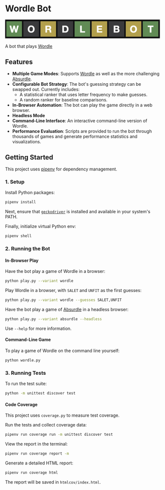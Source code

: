 # Wordle Bot

![](https://github.com/jbordoe/wordle-bot/blob/main/docs/wordlebot_50.png?raw=true)

A bot that plays [Wordle](https://www.powerlanguage.co.uk/wordle/)

## Features

*   **Multiple Game Modes**: Supports [Wordle](https://www.powerlanguage.co.uk/wordle/) as well as the more challenging [Absurdle](https://qntm.org/wordle).
*   **Configurable Bot Strategy**: The bot's guessing strategy can be swapped out. Currently includes:
    *   A statistical ranker that uses letter frequency to make guesses.
    *   A random ranker for baseline comparisons.
*   **In-Browser Automation**: The bot can play the game directly in a web browser.
*   **Headless Mode**
*   **Command-Line Interface**: An interactive command-line version of Wordle.
*   **Performance Evaluation**: Scripts are provided to run the bot through thousands of games and generate performance statistics and visualizations.

## Getting Started

This project uses [pipenv](https://pipenv.pypa.io/en/latest/) for dependency management.

### 1. Setup

Install Python packages:

```bash
pipenv install
```

Next, ensure that [`geckodriver`](https://github.com/mozilla/geckodriver) is installed and available in your system's PATH.

Finally, initialize virtual Python env:

```bash
pipenv shell
```

### 2. Running the Bot

#### In-Browser Play

Have the bot play a game of Wordle in a browser:
```bash
python play.py --variant wordle
```

Play Wordle in a browser, with `SALET` and `UNFIT` as the first guesses:
```bash
python play.py --variant wordle --guesses SALET,UNFIT
```

Have the bot play a game of [Absurdle](https://qntm.org/wordle) in a headless browser:
```bash
python play.py --variant absurdle --headless
```

Use `--help` for more information.

#### Command-Line Game

To play a game of Wordle on the command line yourself:
```bash
python wordle.py
```

### 3. Running Tests

To run the test suite:
```bash
python -m unittest discover test
```

#### Code Coverage

This project uses `coverage.py` to measure test coverage.

Run the tests and collect coverage data:
```bash
pipenv run coverage run -m unittest discover test
```

View the report in the terminal:
```bash
pipenv run coverage report -m
```

Generate a detailed HTML report:
```bash
pipenv run coverage html
```
The report will be saved in `htmlcov/index.html`.
